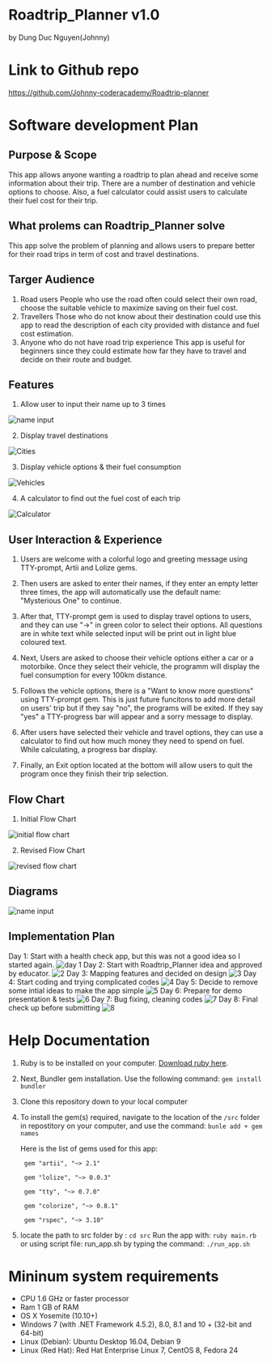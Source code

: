 # Roadtrip_Planner v1.0

by Dung Duc Nguyen(Johnny)

# Link to Github repo

https://github.com/Johnny-coderacademy/Roadtrip-planner

# Software development Plan

## Purpose & Scope
This app allows anyone wanting a roadtrip to plan ahead and receive some information about their trip. There are a number of destination and vehicle options to choose. Also, a fuel calculator could assist users to calculate their fuel cost for their trip.

## What prolems can Roadtrip_Planner solve
This app solve the problem of planning and allows users to prepare better for their road trips in term of cost and travel destinations.

## Targer Audience
1. Road users
People who use the road often could select their own road, choose the suitable vehicle to maximize saving on their fuel cost.
2. Travellers
Those who do not know about their destination could use this app to read the description of each city provided with distance and fuel cost estimation.
3. Anyone who do not have road trip experience
This app is useful for beginners since they could estimate how far they have to travel and decide on their route and budget. 
## Features
1. Allow user to input their name up to 3 times
<img src="./docs/F1.png" alt="name input">

2. Display travel destinations
<img src="./docs/F2.png" alt="Cities">

3. Display vehicle options & their fuel consumption
<img src="./docs/F3.png" alt="Vehicles">

4. A calculator to find out the fuel cost of each trip
<img src="./docs/F4.png" alt="Calculator">

## User Interaction & Experience
1. Users are welcome with a colorful logo and greeting message using TTY-prompt, Artii and Lolize gems. 

2. Then users are asked to enter their names, if they enter an empty letter three times, the app will automatically use the default name: "Mysterious One" to continue.

3. After that, TTY-prompt gem is used to display travel options to users, and they can use "->" in green color to select their options. All questions are in white text while selected input will be print out in light blue coloured text.

4. Next, Users are asked to choose their vehicle options either a car or a motorbike. Once they select their vehicle, the programm will display the fuel consumption for every 100km distance. 

5. Follows the vehicle options, there is a "Want to know more questions" using TTY-prompt gem. This is just future funcitons to add more detail on users' trip but if they say "no", the programs will be exited. If they say "yes" a TTY-progress bar will appear and a sorry message to display.

6. After users have selected their vehicle and travel options, they can use a calculator to find out how much money they need to spend on fuel. While calculating, a progress bar display.

7. Finally, an Exit option located at the bottom will allow users to quit the program once they finish their trip selection.
## Flow Chart
1. Initial Flow Chart
<img src="./docs/initial.png" alt="initial flow chart">

2. Revised Flow Chart
<img src="./docs/revised.png" alt="revised flow chart">

## Diagrams
<img src="./docs/diagram.png" alt="name input">

## Implementation Plan
Day 1: Start with a health check app, but this was not a good idea so I started again.
<img src="./docs/1.png" alt="day 1">
Day 2: Start with Roadtrip_Planner idea and approved by educator.
<img src="./docs/2.png" alt="2">
Day 3: Mapping features and decided on design
<img src="./docs/3.png" alt="3">
Day 4: Start coding and trying complicated codes
<img src="./docs/4.png" alt="4">
Day 5: Decide to remove some intial ideas to make the app simple
<img src="./docs/5.png" alt="5">
Day 6: Prepare for demo presentation & tests
<img src="./docs/6.png" alt="6">
Day 7: Bug fixing, cleaning codes
<img src="./docs/7.png" alt="7">
Day 8: Final check up before submitting
<img src="./docs/8.png" alt="8">

# Help Documentation

1. Ruby is to be installed on your computer. [Download ruby here](https://www.ruby-lang.org/en/).

2. Next, Bundler gem installation. Use the following command: 
`gem install bundler`
3. Clone this repository down to your local computer
4. To install the gem(s) required, navigate to the location of the `/src` folder in repostitory on your computer, and use the command:
`bunle add + gem names`

    Here is the list of gems used for this app:

        gem "artii", "~> 2.1"

        gem "lolize", "~> 0.0.3"

        gem "tty", "~> 0.7.0"

        gem "colorize", "~> 0.8.1"

        gem "rspec", "~> 3.10"   

5. locate the path to src folder by :
`cd src`
Run the app with:
`ruby main.rb`
or using script file: run_app.sh by typing the command: 
`./run_app.sh`

# Mininum system requirements
+ CPU 1.6 GHz or faster processor
+ Ram 1 GB of RAM
+ OS X Yosemite (10.10+)
+ Windows 7 (with .NET Framework 4.5.2), 8.0, 8.1 and 10 + (32-bit and 64-bit)
+ Linux (Debian): Ubuntu Desktop 16.04, Debian 9
+ Linux (Red Hat): Red Hat Enterprise Linux 7, CentOS 8, Fedora 24
